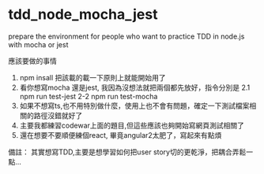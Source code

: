 # tdd_node_mocha_jest
prepare the environment for people who want to practice TDD in node.js with mocha or jest

應該要做的事情

1. npm insall 把該載的載一下原則上就能開始用了
2. 看你想寫mocha 還是jest, 我因為沒想法就把兩個都先放好，指令分別是
2.1 npm run test-jest
2-2 npm run test-mocha
3. 如果不想寫ts,也不用特別做什麼，使用上也不會有問題，確定一下測試檔案相關的路徑沒錯就好了
4. 主要我都練習codewar上面的題目,但這些應該也夠開始寫網頁測試相關了
5. 還在想要不要順便練個react, 畢竟angular2太肥了，寫起來有點煩



備註：
其實想寫TDD,主要是想學習如何把user story切的更乾淨，把耦合弄鬆一點...
